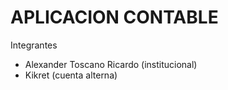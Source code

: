# APLICACION CONTABLE 

Integrantes

- Alexander Toscano Ricardo (institucional)
- Kikret (cuenta alterna)
